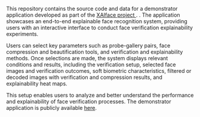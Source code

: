 This repository contains the source code and data for a demonstrator application developed as part of the [XAIface project ](https://www.chistera.eu/projects/xaiface).
. The application showcases an end-to-end explainable face recognition system, providing users with an interactive interface to conduct face verification explainability experiments.

Users can select key parameters such as probe-gallery pairs, face compression and beautification tools, and verification and explainability methods. Once selections are made, the system displays relevant conditions and results, including the verification setup, selected face images and verification outcomes, soft biometric characteristics, filtered or decoded images with verification and compression results, and explainability heat maps.

This setup enables users to analyze and better understand the performance and explainability of face verification processes. The demonstrator application is publicly available [here](https://xaiface-demo.streamlit.app/).

